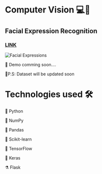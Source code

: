 # Computer Vision 💻🧿 

## Facial Expression Recognition 
### [LINK](https://github.com/ayoub-berdeddouch/DSProjects_Real_life/tree/master/FacialExpression_Recognition_RealTime)

![Facial Expressions](https://github.com/ayoub-berdeddouch/DSProjects_Real_life/tree/master/FacialExpression_Recognition_RealTime/facialexpression.png)

🎥 Demo comming soon....

💬P.S: Dataset will be updated soon

# Technologies used 🛠️


🐍 Python

🔢 NumPy

🐼 Pandas

🧬 Scikit-learn

🌊 TensorFlow

🔦 Keras

⚗️ Flask
